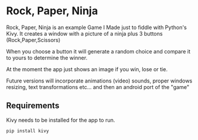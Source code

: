 # Rock, Paper, Ninja

Rock, Paper, Ninja is an example Game I Made just to fiddle with Python's Kivy.
It creates a window with a picture of a ninja plus 3 buttons (Rock,Paper,Scissors)

When you choose a button it will generate a random choice and compare it to yours to determine the winner.

At the moment the app just shows an image if you win, lose or tie.

Future versions will incorporate animations (video) sounds, proper windows resizing, text transformations etc...  and then an android port of the "game"

## Requirements

Kivy needs to be installed for the app to run.

`pip install kivy`
